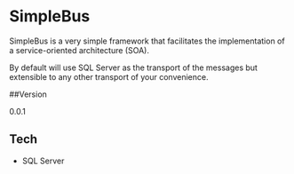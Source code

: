 # SimpleBus

SimpleBus is a very simple framework that facilitates the implementation of a service-oriented architecture (SOA).

By default will use SQL Server as the transport of the messages but extensible to any other transport of your convenience.

##Version 

0.0.1

## Tech
* SQL Server
